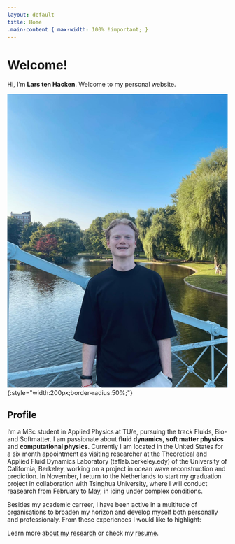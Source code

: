 ```yaml
---
layout: default
title: Home
.main-content { max-width: 100% !important; }
---
```

# Welcome!

Hi, I’m **Lars ten Hacken**. Welcome to my personal website.

![Profile picture](assets/profile.jpeg){:style="width:200px;border-radius:50%;"}

## Profile
I’m a MSc student in Applied Physics at TU/e, pursuing the track Fluids, Bio- and Softmatter. I am passionate about **fluid dynamics**, **soft matter physics** and **computational physics**. Currently I am located in the United States for a six month appointment as visiting researcher at the Theoretical and Applied Fluid Dynamics Laboratory (taflab.berkeley.edy) of the University of California, Berkeley, working on a project in ocean wave reconstruction and prediction. In November, I return to the Netherlands to start my graduation project in collaboration with Tsinghua University, where I will conduct reasearch from February to May, in icing under complex conditions.

Besides my academic carreer, I have been active in a multitude of organisations to broaden my horizon and develop myself both personally and professionaly. From these experiences I would like to highlight: 






Learn more [about my research](about) or check my [resume](projects).

